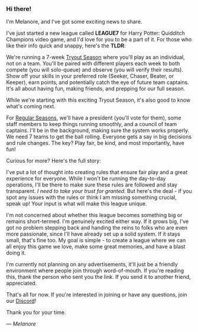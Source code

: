 
### Hi there! 

I'm Melanore, and I've got some exciting news to share. 

I've just started a new league called **LEAGUE7** for Harry Potter: Quidditch Champions video game, and I'd love for you to be a part of it. For those who like their info quick and snappy, here's the **TLDR**: 

We're running a 7-week <span style="color:#ffbd00">[Tryout Season](tryout-season.md)</span> where you'll play as an individual, not on a team. You'll be paired with different players each week to both compete (you will solo-queue) and observe (you will verify their results). Show off your skills in your preferred role (Seeker, Chaser, Beater, or Keeper), earn points, and potentially catch the eye of future team captains. It's all about having fun, making friends, and prepping for our full season.

While we're starting with this exciting Tryout Season, it's also good to know what's coming next. 

For <span style="color:#ffbd00">[Regular Seasons](seasonal-guidelines)</span>, we'll have a president (you'll vote for them), some staff members to keep things running smoothly, and a council of team captains. I'll be in the background, making sure the system works properly. We need 7 teams to get the ball rolling. Everyone gets a say in big decisions and rule changes. The key? Play fair, be kind, and most importantly, have fun!

Curious for more? Here's the full story:

I've put a lot of thought into creating rules that ensure fair play and a great experience for everyone. While I won't be running the day-to-day operations, I'll be there to make sure these rules are followed and stay transparent. *I need to take your trust for granted.* But here's the deal - if you spot any issues with the rules or think I am missing something crucial, speak up! Your input is what will make this league unique.

I'm not concerned about whether this league becomes something big or remains short-termed. I'm genuinely excited either way. If it grows big, I've got no problem stepping back and handing the reins to folks who are even more passionate, since I'll have already set up a solid system. If it stays small, that's fine too. My goal is simple - to create a league where we can all enjoy this game we love, make some great memories, and have a blast doing it.

I'm currently not planning on any advertisements, it'll just be a friendly environment where people join through word-of-mouth. If you're reading this, thank the person who sent you the link. If you send it to another friend, appreciated.

That's all for now. If you're interested in joining or have any questions, join our  <span style="color:#ffbd00">[Discord](https://discord.gg/nekcxCwrHc)</span>!

Thank you for your time. 

&mdash; *Melanore*
 
